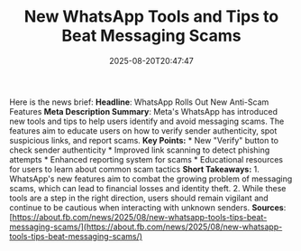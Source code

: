 ﻿---
title: "New WhatsApp Tools and Tips to Beat Messaging Scams"
date: "2025-08-20T20:47:47"
category: "Markets"
summary: ""
slug: "new whatsapp tools and tips to beat messaging scams"
source_urls:
  - "https://about.fb.com/news/2025/08/new-whatsapp-tools-tips-beat-messaging-scams/"
seo:
  title: "New WhatsApp Tools and Tips to Beat Messaging Scams | Hash n Hedge"
  description: ""
  keywords: ["news", "markets", "brief"]
---
Here is the news brief:  **Headline**: WhatsApp Rolls Out New Anti-Scam Features  **Meta Description Summary**: Meta's WhatsApp has introduced new tools and tips to help users identify and avoid messaging scams. The features aim to educate users on how to verify sender authenticity, spot suspicious links, and report scams.  **Key Points:**  * New "Verify" button to check sender authenticity * Improved link scanning to detect phishing attempts * Enhanced reporting system for scams * Educational resources for users to learn about common scam tactics  **Short Takeaways:**  1. WhatsApp's new features aim to combat the growing problem of messaging scams, which can lead to financial losses and identity theft. 2. While these tools are a step in the right direction, users should remain vigilant and continue to be cautious when interacting with unknown senders.  **Sources**: [https://about.fb.com/news/2025/08/new-whatsapp-tools-tips-beat-messaging-scams/](https://about.fb.com/news/2025/08/new-whatsapp-tools-tips-beat-messaging-scams/) 
